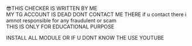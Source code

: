 😎THIS CHECKER IS WRITTEN BY ME                                                                                                                                                   
MY TG ACCOUNT IS DEAD DONT CONTACT ME THERE
if u contact there i amnot responsible for any fraudulent or scam                                                                    
THIS IS ONLY FOR EDUCATIONAL PURPOSE

INSTALL ALL MODULE OR IF U DONT KNOW THE USE YOUTUBE
